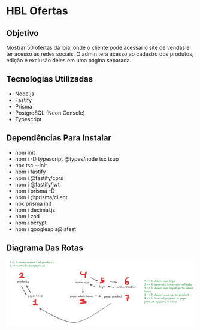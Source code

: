 # HBL Ofertas

## Objetivo

Mostrar 50 ofertas da loja, onde o cliente pode acessar o site de vendas e ter acesso as redes sociais.
O admin terá acesso ao cadastro dos produtos, edição e exclusão deles em uma página separada.

## Tecnologias Utilizadas
  - Node.js
  - Fastify
  - Prisma
  - PostgreSQL (Neon Console)
  - Typescript

## Dependências Para Instalar
  - npm init
  - npm i -D typescript @types/node tsx tsup
  - npx tsc --init
  - npm i fastify
  - npm i @fastify/cors
  - npm i @fastify/jwt
  - npm i prisma -D
  - npm i @prisma/client
  - npx prisma init 
  - npm i decimal.js
  - npm i zod
  - npm i bcrypt
  - npm i googleapis@latest

## Diagrama Das Rotas
  ![alt text](diagram.png)